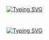<p align="center"> 
 <a href="https://git.io/typing-svg"><img src="https://readme-typing-svg.demolab.com?font=Montserrat&weight=500&size=24&duration=5&pause=1000&color=309011DA&center=true&vCenter=true&repeat=false&random=false&width=435&height=25&lines=Will-Mah" alt="Typing SVG" /></a>
</p>
<h1></h1>
<p align="center"> 
 <a href="https://git.io/typing-svg"><img src="https://readme-typing-svg.demolab.com?font=Montserrat&weight=500&pause=1000&color=309011DA&center=true&random=false&width=435&lines=Junior+Python+Developer;Machine+Learning+Enthusiast;Always+Learning+New+Things" alt="Typing SVG" /></a>  
</p>
